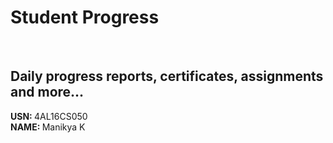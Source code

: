 # Student Progress
<br>

## Daily progress reports, certificates, assignments and more...

<b> USN: </b> 4AL16CS050   <br>
<b> NAME: </b>  Manikya K
